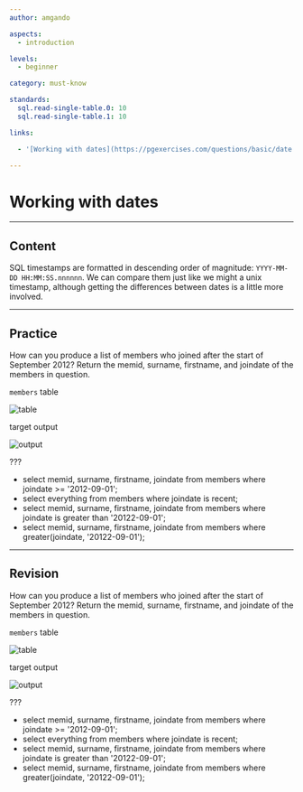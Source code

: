 ```yaml
---
author: amgando

aspects:
  - introduction

levels:
  - beginner

category: must-know

standards:
  sql.read-single-table.0: 10
  sql.read-single-table.1: 10

links:

  - '[Working with dates](https://pgexercises.com/questions/basic/date.html){documentation}'

---
```


# Working with dates

---
## Content

SQL timestamps are formatted in descending order of magnitude: `YYYY-MM-DD HH:MM:SS.nnnnnn`. We can compare them just like we might a unix timestamp, although getting the differences between dates is a little more involved.

---
## Practice

How can you produce a list of members who joined after the start of September 2012? Return the memid, surname, firstname, and joindate of the members in question.

`members` table

![table](https://i.imgur.com/BkIONKX.png)

target output

![output](https://i.imgur.com/uh8p30g.png)

???

* select memid, surname, firstname, joindate from members where joindate >= '2012-09-01';
* select everything from members where joindate is recent;
* select memid, surname, firstname, joindate from members where joindate is greater than '20122-09-01';
* select memid, surname, firstname, joindate from members where greater(joindate, '20122-09-01');

---
## Revision


How can you produce a list of members who joined after the start of September 2012? Return the memid, surname, firstname, and joindate of the members in question.

`members` table

![table](https://i.imgur.com/BkIONKX.png)

target output

![output](https://i.imgur.com/uh8p30g.png)

???

* select memid, surname, firstname, joindate from members where joindate >= '2012-09-01';
* select everything from members where joindate is recent;
* select memid, surname, firstname, joindate from members where joindate is greater than '20122-09-01';
* select memid, surname, firstname, joindate from members where greater(joindate, '20122-09-01');


